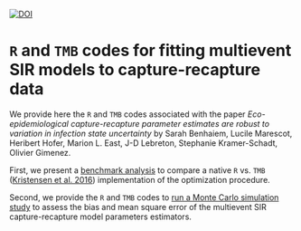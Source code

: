 [![DOI](https://zenodo.org/badge/122840016.svg)](https://zenodo.org/badge/latestdoi/122840016)



# `R` and `TMB` codes for fitting multievent SIR models to capture-recapture data

We provide here the `R` and `TMB` codes associated with the paper *Eco-epidemiological capture-recapture parameter estimates are robust to variation in infection state uncertainty* by Sarah Benhaiem, Lucile Marescot, Heribert Hofer, Marion L. East, J-D Lebreton, Stephanie Kramer-Schadt, Olivier Gimenez.

First, we present a [benchmark analysis](https://github.com/oliviergimenez/sir_multievent/blob/master/benchmarking_MECMR.md) to compare a native `R` vs. `TMB` ([Kristensen et al. 2016](https://www.jstatsoft.org/article/view/v070i05)) implementation of the optimization procedure.

Second, we provide the `R` and `TMB` codes to [run a Monte Carlo simulation study](https://github.com/oliviergimenez/sir_multievent/blob/master/biasandmse_on%20R_with%20recovery%20probability.R) to assess the bias and mean square error of the multievent SIR capture-recapture model parameters estimators.
